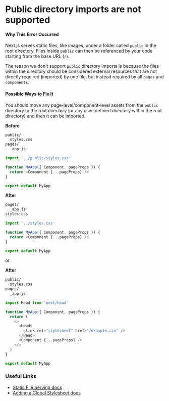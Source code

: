 # Public directory imports are not supported

#### Why This Error Occurred

Next.js serves static files, like images, under a folder called `public` in the root directory. Files inside `public` can then be referenced by your code starting from the base URL (`/`).

The reason we don't support `public` directory imports is because the files within the directory should be considered external resources that are not directly required (imported) by one file, but instead required by all `pages` and `components`.

#### Possible Ways to Fix It

You should move any page-level/component-level assets from the `public` directory to the root directory (or any user-defined directory within the root directory) and then it can be imported.

**Before**

```sh
public/
  styles.css
pages/
  _app.js
```

```js
import '../public/styles.css'

function MyApp({ Component, pageProps }) {
  return <Component {...pageProps} />
}

export default MyApp
```

**After**

```sh
pages/
  _app.js
styles.css
```

```js
import '../styles.css'

function MyApp({ Component, pageProps }) {
  return <Component {...pageProps} />
}

export default MyApp
```

or

**After**

```sh
public/
  styles.css
pages/
  _app.js
```

```js
import Head from 'next/head'

function MyApp({ Component, pageProps }) {
  return (
    <>
      <Head>
        <link rel="stylesheet" href="/example.css" />
      </Head>
      <Component {...pageProps} />
    </>
  )
}

export default MyApp
```

### Useful Links

- [Static File Serving docs](https://nextjs.org/docs#static-file-serving-eg-images)
- [Adding a Global Stylesheet docs](https://nextjs.org/docs/basic-features/built-in-css-support#adding-a-global-stylesheet)
